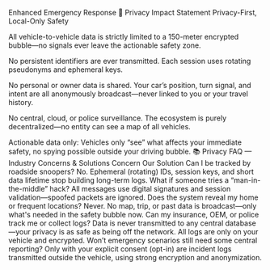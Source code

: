 Enhanced Emergency Response
🚦 Privacy Impact Statement
Privacy-First, Local-Only Safety

All vehicle-to-vehicle data is strictly limited to a 150-meter encrypted bubble—no signals ever leave the actionable safety zone.

No persistent identifiers are ever transmitted. Each session uses rotating pseudonyms and ephemeral keys.

No personal or owner data is shared. Your car’s position, turn signal, and intent are all anonymously broadcast—never linked to you or your travel history.

No central, cloud, or police surveillance. The ecosystem is purely decentralized—no entity can see a map of all vehicles.

Actionable data only: Vehicles only “see” what affects your immediate safety, no spying possible outside your driving bubble.
📚 Privacy FAQ — Industry Concerns & Solutions
Concern	Our Solution
Can I be tracked by roadside snoopers?	No. Ephemeral (rotating) IDs, session keys, and short data lifetime stop building long-term logs.
What if someone tries a “man-in-the-middle” hack?	All messages use digital signatures and session validation—spoofed packets are ignored.
Does the system reveal my home or frequent locations?	Never. No map, trip, or past data is broadcast—only what's needed in the safety bubble now.
Can my insurance, OEM, or police track me or collect logs?	Data is never transmitted to any central database—your privacy is as safe as being off the network. All logs are only on your vehicle and encrypted.
Won’t emergency scenarios still need some central reporting?	Only with your explicit consent (opt-in) are incident logs transmitted outside the vehicle, using strong encryption and anonymization.
